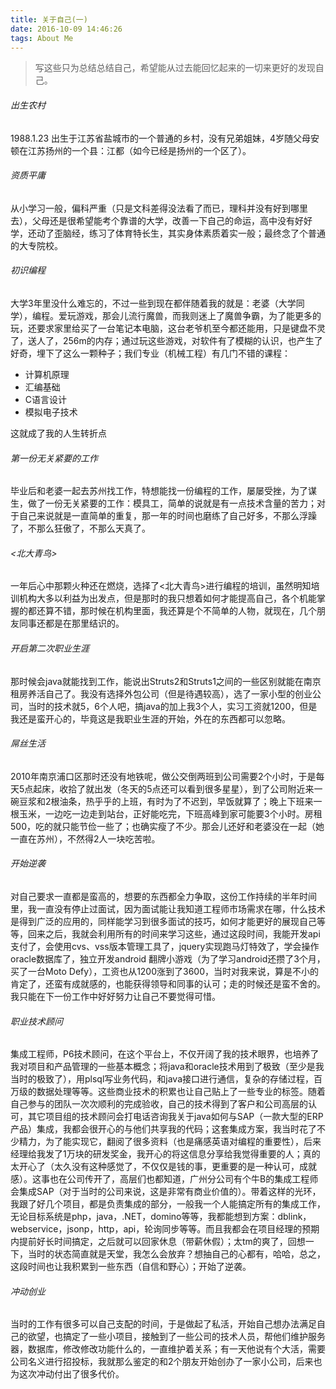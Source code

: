```yaml
---
title: 关于自己(一)
date: 2016-10-09 14:46:26
tags: About Me
---
```


> 写这些只为总结总结自己，希望能从过去能回忆起来的一切来更好的发现自己。

###### 出生农村

1988.1.23 出生于江苏省盐城市的一个普通的乡村，没有兄弟姐妹，4岁随父母安顿在江苏扬州的一个县：江都（如今已经是扬州的一个区了）。
###### 资质平庸

  从小学习一般，偏科严重（只是文科差得没法看了而已，理科并没有好到哪里去），父母还是很希望能考个靠谱的大学，改善一下自己的命运，高中没有好好学，还动了歪脑经，练习了体育特长生，其实身体素质着实一般；最终念了个普通的大专院校。
<!--more-->
###### 初识编程

大学3年里没什么难忘的，不过一些到现在都伴随着我的就是：老婆（大学同学），编程。爱玩游戏，那会儿流行魔兽，而我则迷上了魔兽争霸，为了能更多的玩，还要求家里给买了一台笔记本电脑，这台老爷机至今都还能用，只是键盘不灵了，送人了，256m的内存；通过玩这些游戏，对软件有了模糊的认识，也产生了好奇，埋下了这么一颗种子；我们专业（机械工程）有几门不错的课程：
* 计算机原理
* 汇编基础
* C语言设计
* 模拟电子技术

这就成了我的人生转折点
###### 第一份无关紧要的工作

毕业后和老婆一起去苏州找工作，特想能找一份编程的工作，屡屡受挫，为了谋生，做了一份无关紧要的工作：模具工，简单的说就是有一点技术含量的苦力；对于自己来说就是一直简单的重复，那一年的时间也磨练了自己好多，不那么浮躁了，不那么狂傲了，不那么天真了。
###### <北大青鸟>

一年后心中那颗火种还在燃烧，选择了<北大青鸟>进行编程的培训，虽然明知培训机构大多以利益为出发点，但是那时的我只想着如何才能提高自己，各个机能掌握的都还算不错，那时候在机构里面，我还算是个不简单的人物，就现在，几个朋友同事还都是在那里结识的。
###### 开启第二次职业生涯

那时候会java就能找到工作，能说出Struts2和Struts1之间的一些区别就能在南京租房养活自己了。我没有选择外包公司（但是待遇较高），选了一家小型的创业公司，当时的技术就5，6个人吧，搞java的加上我3个人，实习工资就1200，但是我还是蛮开心的，毕竟这是我职业生涯的开始，外在的东西都可以忽略。
###### 屌丝生活

2010年南京浦口区那时还没有地铁呢，做公交倒两班到公司需要2个小时，于是每天5点起床，收拾了就出发（冬天的5点还可以看到很多星星），到了公司附近来一碗豆浆和2根油条，热乎乎的上班，有时为了不迟到，早饭就算了；晚上下班来一根玉米，一边吃一边走到站台，正好能吃完，下班高峰到家可能要3个小时。房租500，吃的就只能节俭一些了；也确实瘦了不少。那会儿还好和老婆没在一起（她一直在苏州），不然得2人一块吃苦啦。
###### 开始逆袭

对自己要求一直都是蛮高的，想要的东西都全力争取，这份工作持续的半年时间里，我一直没有停止过面试，因为面试能让我知道工程师市场需求在哪，什么技术是得到广泛的应用的，同样能学习到很多面试的技巧，如何才能更好的展现自己等等，回来之后，我就会利用所有的时间来学习这些，通过这段时间，我能开发api支付了，会使用cvs、vss版本管理工具了，jquery实现跑马灯特效了，学会操作oracle数据库了，独立开发android 翻牌小游戏（为了学习android还攒了3个月，买了一台Moto Defy），工资也从1200涨到了3600，当时对我来说，算是不小的肯定了，还蛮有成就感的，也能获得领导和同事的认可；走的时候还是蛮不舍的。我只能在下一份工作中好好努力让自己不要觉得可惜。
###### 职业技术顾问

集成工程师，P6技术顾问，在这个平台上，不仅开阔了我的技术眼界，也培养了我对项目和产品管理的一些基本概念；将java和oracle技术用到了极致（至少是我当时的极致了），用plsql写业务代码，和java接口进行通信，复杂的存储过程，百万级的数据处理等等。这些商业技术的积累也让自己贴上了一些专业的标签。随着自己参与的团队一次次顺利的完成验收，自己的技术得到了客户和公司高层的认可，其它项目组的技术顾问会打电话咨询我关于java如何与SAP（一款大型的ERP产品）集成，我都会很开心的与他们共享我的代码；这套集成方案，我当时花了不少精力，为了能实现它，翻阅了很多资料（也是痛感英语对编程的重要性），后来经理给我发了1万块的研发奖金，我开心的将这信息分享给我觉得重要的人；真的太开心了（太久没有这种感觉了，不仅仅是钱的事，更重要的是一种认可，成就感）。这事也在公司传开了，高层们也都知道，广州分公司有个牛B的集成工程师会集成SAP（对于当时的公司来说，这是非常有商业价值的）。带着这样的光环，我跟了好几个项目，都是负责集成的部分，一般我一个人能搞定所有的集成工作，无论目标系统是php，java，.NET，domino等等，我都能想到方案：dblink，webservice，jsonp，http，api，轮询同步等等。而且我都会在项目经理的预期内提前好长时间搞定，之后就可以回家休息（带薪休假）；太tm的爽了，回想一下，当时的状态简直就是天堂，我怎么会放弃？想抽自己的心都有，哈哈，总之，这段时间也让我积累到一些东西（自信和野心）；开始了逆袭。

###### 冲动创业

当时的工作有很多可以自己支配的时间，于是做起了私活，开始自己想办法满足自己的欲望，也搞定了一些小项目，接触到了一些公司的技术人员，帮他们维护服务器，数据库，修改修改功能什么的，一直维护着关系；有一天他说有个大活，需要公司名义进行招投标，我就那么鉴定的和2个朋友开始创办了一家小公司，后来也为这次冲动付出了很多代价。
